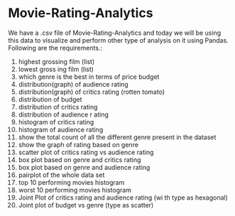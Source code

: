 # Movie-Rating-Analytics

We have a .csv file of Movie-Rating-Analytics and today we will be using this data to visualize and perform other type of analysis on it using Pandas.
Following are the requirements.:
1) highest grossing film (list)
2) lowest gross
ing film (list)
3) which genre is the best in terms of price budget
4) distribution(graph) of audience rating
5) distribution(graph) of critics rating (rotten tomato)
6) distribution of budget
7) distribution of critics rating
8) distribution of audience r
ating
9) histogram of critics rating
10) histogram of audience rating
11) show the total count of all the different genre present in the dataset
12) show the graph of rating based on genre
13) scatter plot of critics rating vs audience rating
14) box plot
based on genre and critics rating
15) box plot based on genre and audience rating
16) pairplot of the whole data set
17) top 10 performing movies histogram
18) worst 10 performing movies histogram
19) Joint Plot of critics rating and audience rating (wi
th type as
hexagonal)
20) Joint plot of budget vs genre (type as scatter)
